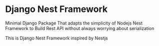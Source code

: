 # Django Nest Framework
Minimal Django Package That adapts the simplicity of Nodejs Nest Framework to Build Rest API without always worrying about serialization


This is Django Nest Framework inspired by Nestjs
